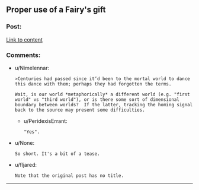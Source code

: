 ## Proper use of a Fairy's gift

### Post:

[Link to content](https://roach-works.tumblr.com/post/632889293577306112/the-fairy-was-bemused-by-the-request-so-you)

### Comments:

- u/Nimelennar:
  ```
  >Centuries had passed since it’d been to the mortal world to dance this dance with them; perhaps they had forgotten the terms.

  Wait, is our world *metaphorically* a different world (e.g. "first world" vs "third world"), or is there some sort of dimensional boundary between worlds?  If the latter, tracking the homing signal back to the source may present some difficulties.
  ```

  - u/PeridexisErrant:
    ```
    "Yes".
    ```

- u/None:
  ```
  So short. It's a bit of a tease.
  ```

- u/fljared:
  ```
  Note that the original post has no title.
  ```

---

